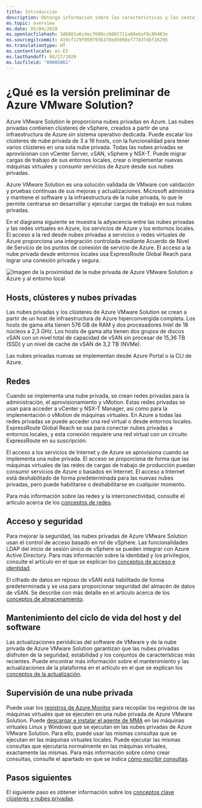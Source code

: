 ```yaml
---
title: Introducción
description: Obtenga información sobre las características y las ventajas de Azure VMware Solution para implementar y administrar las cargas de trabajo basadas en VMware en Azure.
ms.topic: overview
ms.date: 05/04/2020
ms.openlocfilehash: 3d6801a6cdec7600cc6003711a08e6af8c86483e
ms.sourcegitcommit: 419cf179f9597936378ed5098ef77437dbf16295
ms.translationtype: HT
ms.contentlocale: es-ES
ms.lasthandoff: 08/27/2020
ms.locfileid: "89005061"
---
```

# <a name="what-is-azure-vmware-solution-preview"></a>¿Qué es la versión preliminar de Azure VMware Solution?

Azure VMware Solution le proporciona nubes privadas en Azure. Las nubes privadas contienen clústeres de vSphere, creados a partir de una infraestructura de Azure sin sistema operativo dedicada. Puede escalar los clústeres de nube privada de 3 a 16 hosts, con la funcionalidad para tener varios clústeres en una sola nube privada. Todas las nubes privadas se aprovisionan con vCenter Server, vSAN, vSphere y NSX-T. Puede migrar cargas de trabajo de sus entornos locales, crear o implementar nuevas máquinas virtuales y consumir servicios de Azure desde sus nubes privadas.

Azure VMware Solution es una solución validada de VMware con validación y pruebas continuas de sus mejoras y actualizaciones. Microsoft administra y mantiene el software y la infraestructura de la nube privada, lo que le permite centrarse en desarrollar y ejecutar cargas de trabajo en sus nubes privadas.

En el diagrama siguiente se muestra la adyacencia entre las nubes privadas y las redes virtuales en Azure, los servicios de Azure y los entornos locales. El acceso a la red desde nubes privadas a servicios o redes virtuales de Azure proporciona una integración controlada mediante Acuerdo de Nivel de Servicio de los puntos de conexión de servicio de Azure. El acceso a la nube privada desde entornos locales usa ExpressRoute Global Reach para lograr una conexión privada y segura.

![Imagen de la proximidad de la nube privada de Azure VMware Solution a Azure y al entorno local](./media/adjacency-overview-drawing-final.png)

## <a name="hosts-clusters-and-private-clouds"></a>Hosts, clústeres y nubes privadas

Las nubes privadas y los clústeres de Azure VMware Solution se crean a partir de un host de infraestructura de Azure hiperconvergida completa. Los hosts de gama alta tienen 576 GB de RAM y dos procesadores Intel de 18 núcleos a 2,3 GHz. Los hosts de gama alta tienen dos grupos de discos vSAN con un nivel total de capacidad de vSAN sin procesar de 15,36 TB (SSD) y un nivel de caché de vSAN de 3,2 TB (NVMe).

Las nubes privadas nuevas se implementan desde Azure Portal o la CLI de Azure.

## <a name="networking"></a>Redes

Cuando se implementa una nube privada, se crean redes privadas para la administración, el aprovisionamiento y vMotion. Estas redes privadas se usan para acceder a vCenter y NSX-T Manager, así como para la implementación o vMotion de máquinas virtuales. En Azure a todas las redes privadas se puede acceder una red virtual o desde entornos locales. ExpressRoute Global Reach se usa para conectar nubes privadas a entornos locales, y esta conexión requiere una red virtual con un circuito ExpressRoute en su suscripción.

El acceso a los servicios de Internet y de Azure se aprovisiona cuando se implementa una nube privada. El acceso se proporciona de forma que las máquinas virtuales de las redes de cargas de trabajo de producción puedan consumir servicios de Azure o basados en Internet. El acceso a Internet está deshabilitado de forma predeterminada para las nuevas nubes privadas, pero puede habilitarse o deshabilitarse en cualquier momento.

Para más información sobre las redes y la interconectividad, consulte el artículo acerca de los [conceptos de redes](concepts-networking.md).

## <a name="access-and-security"></a>Acceso y seguridad

Para mejorar la seguridad, las nubes privadas de Azure VMware Solution usan el control de acceso basado en rol de vSphere. Las funcionalidades LDAP del inicio de sesión único de vSphere se pueden integrar con Azure Active Directory. Para más información sobre la identidad y los privilegios, consulte el artículo en el que se explican los [conceptos de acceso e identidad](concepts-identity.md).

El cifrado de datos en reposo de vSAN está habilitado de forma predeterminada y se usa para proporcionar seguridad del almacén de datos de vSAN. Se describe con más detalle en el artículo acerca de los [conceptos de almacenamiento](concepts-storage.md).

## <a name="host-and-software-lifecycle-maintenance"></a>Mantenimiento del ciclo de vida del host y del software

Las actualizaciones periódicas del software de VMware y de la nube privada de Azure VMware Solution garantizan que las nubes privadas disfruten de la seguridad, estabilidad y los conjuntos de características más recientes. Puede encontrar más información sobre el mantenimiento y las actualizaciones de la plataforma en el artículo en el que se explican los [conceptos de la actualización](concepts-upgrades.md).

## <a name="monitoring-your-private-cloud"></a>Supervisión de una nube privada

Puede usar los [registros de Azure Monitor](../azure-monitor/overview.md) para recopilar los registros de las máquinas virtuales que se ejecuten en una nube privada de Azure VMware Solution. Puede [descargar e instalar el agente de MMA](../azure-monitor/platform/log-analytics-agent.md#installation-options) en las máquinas virtuales Linux y Windows que se ejecutan en las nubes privadas de Azure VMware Solution. Para ello, puede usar las mismas consultas que se ejecutan en las máquinas virtuales locales. Puede ejecutar las mismas consultas que ejecutaría normalmente en las máquinas virtuales, exactamente las mismas. Para más información sobre cómo crear consultas, consulte el apartado en que se indica [cómo escribir consultas](../azure-monitor/log-query/log-query-overview.md#how-can-i-learn-how-to-write-queries).

## <a name="next-steps"></a>Pasos siguientes

El siguiente paso es obtener información sobre los [conceptos clave clústeres y nubes privadas](concepts-private-clouds-clusters.md).

<!-- LINKS - external -->

<!-- LINKS - internal -->
[concepts-private-clouds-clusters]: ./concepts-private-clouds-clusters.md
